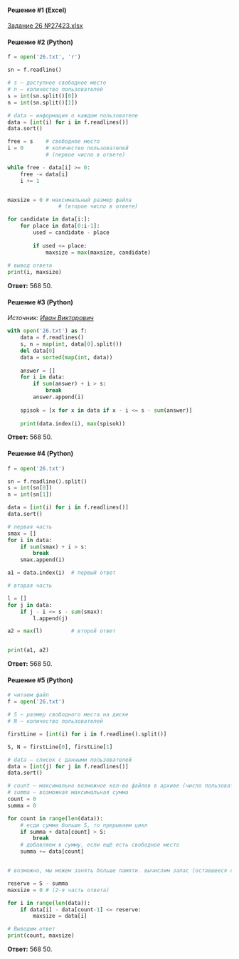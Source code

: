 #### Решение #1 (Excel)
[Задание 26 №27423.xlsx](https://github.com/Thundiverter/infege2022/files/7784959/26.27423.xlsx)

#### Решение #2 (Python)
```python
f = open('26.txt', 'r')

sn = f.readline()

# s — доступное свободное место
# n — количество пользователей
s = int(sn.split()[0])
n = int(sn.split()[1])

# data — информация о каждом пользователе
data = [int(i) for i in f.readlines()]
data.sort()

free = s	# свободное место
i = 0		# количество пользователей
			# (первое число в ответе)

while free - data[i] >= 0:
	free -= data[i]
	i += 1


maxsize = 0	# максимальный размер файла
				# (второе число в ответе)

for candidate in data[i:]:
	for place in data[0:i-1]:
		used = candidate - place
		
		if used <= place:
			maxsize = max(maxsize, candidate)
			
# вывод ответа
print(i, maxsize)
```
**Ответ:** 568 50.

#### Решение #3 (Python)
*Источник: [Иван Викторович](https://youtu.be/dMDGFIn2z0s)*

```python
with open('26.txt') as f:
	data = f.readlines()
	s, n = map(int, data[0].split())
	del data[0]
	data = sorted(map(int, data))
	
	answer = []
	for i in data:
		if sum(answer) + i > s:
			break
		answer.append(i)
	
	spisok = [x for x in data if x - i <= s - sum(answer)]
	
	print(data.index(i), max(spisok))
```
**Ответ:** 568 50.


#### Решение #4 (Python)
```python
f = open('26.txt')

sn = f.readline().split()
s = int(sn[0])
n = int(sn[1])

data = [int(i) for i in f.readlines()]
data.sort()

# первая часть
smax = []
for i in data:
	if sum(smax) + i > s:
		break
	smax.append(i)

a1 = data.index(i)	# первый ответ

# вторая часть

l = []
for j in data:
	if j - i <= s - sum(smax):
		l.append(j)

a2 = max(l)			# второй ответ


print(a1, a2)
```
**Ответ:** 568 50.

#### Решение #5 (Python)
```python
# читаем файл
f = open('26.txt')

# S — размер свободного места на диске
# N — количество пользователей

firstLine = [int(i) for i in f.readline().split()]

S, N = firstLine[0], firstLine[1]

# data — список с данными пользователей
data = [int(j) for j in f.readlines()]
data.sort()

# count — максимально возможное кол-во файлов в архиве (число пользователей) (2-я часть ответп)
# summa — возможная максимальная сумма
count = 0
summa = 0

for count in range(len(data)):
	# есди сумма больше S, то прерываем цикл
	if summa + data[count] > S:
		break
	# добавляем в сумму, если ещё есть свободное место
	summa += data[count]


# возможно, мы можем занять больше памяти. вычислим запас (оставшееся свободное место)

reserve = S - summa
maxsize = 0 # (2-я часть ответа)

for i in range(len(data)):
	if data[i] - data[count-1] <= reserve:
		maxsize = data[i]

# Выводим ответ
print(count, maxsize)
```

**Ответ:** 568 50.
